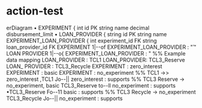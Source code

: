 # action-test


erDiagram
• EXPERIMENT { int id PK
string name
decimal disbursement_limit
• LOAN_PROVIDER { string id PK
string name
EXPERIMENT_LOAN_PROVIDER {
int experiment_id FK
string loan_provider_id FK
EXPERIMENT 1|--of EXPERIMENT_LOAN_PROVIDER : "™
LOAN PROVIDER 1|--o{ EXPERIMENT_LOAN_PROVIDER : "
%% Example data mapping
LOAN_PROVIDER : TCL1
LOAN_PROVIDER: TCL3_Reserve
LOAN_ PROVIDER : TCL3_Recycle
EXPERIMENT : zero_interest
EXPERIMENT : basic
EXPERIMENT : no_experiment
%% TCL1 →> zero_interest
,TCL1 Jo--|| zero_interest : supports
%% TCL3 Reserve -> no_experiment, basic
TCL3_Reserve to--ll no_experiment : supports
•TCL3_Reserve Fo--11 basic : supports
%% TCL3 Recycle -> no_experiment
TCL3_Recycle Jo--|| no_experiment : supports
